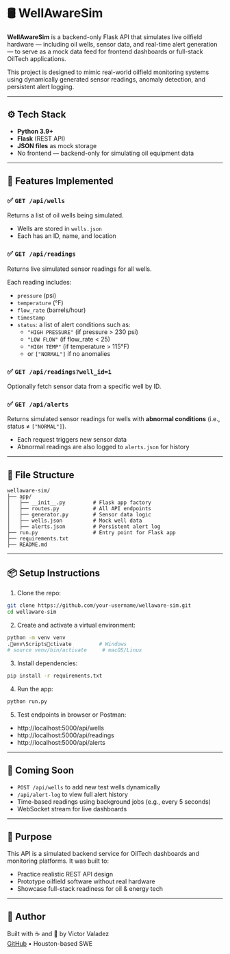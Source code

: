# 🛢️ WellAwareSim

**WellAwareSim** is a backend-only Flask API that simulates live oilfield hardware — including oil wells, sensor data, and real-time alert generation — to serve as a mock data feed for frontend dashboards or full-stack OilTech applications.

This project is designed to mimic real-world oilfield monitoring systems using dynamically generated sensor readings, anomaly detection, and persistent alert logging.

---

## ⚙️ Tech Stack

- **Python 3.9+**
- **Flask** (REST API)
- **JSON files** as mock storage
- No frontend — backend-only for simulating oil equipment data

---

## 🚀 Features Implemented

### ✅ `GET /api/wells`
Returns a list of oil wells being simulated.

- Wells are stored in `wells.json`
- Each has an ID, name, and location

### ✅ `GET /api/readings`
Returns live simulated sensor readings for all wells.

Each reading includes:
- `pressure` (psi)
- `temperature` (°F)
- `flow_rate` (barrels/hour)
- `timestamp`
- `status`: a list of alert conditions such as:
  - `"HIGH PRESSURE"` (if pressure > 230 psi)
  - `"LOW FLOW"` (if flow_rate < 25)
  - `"HIGH TEMP"` (if temperature > 115°F)
  - or `["NORMAL"]` if no anomalies

### ✅ `GET /api/readings?well_id=1`
Optionally fetch sensor data from a specific well by ID.

### ✅ `GET /api/alerts`
Returns simulated sensor readings for wells with **abnormal conditions** (i.e., status ≠ `["NORMAL"]`).

- Each request triggers new sensor data
- Abnormal readings are also logged to `alerts.json` for history

---

## 📁 File Structure

```
wellaware-sim/
├── app/
│   ├── __init__.py         # Flask app factory
│   ├── routes.py           # All API endpoints
│   ├── generator.py        # Sensor data logic
│   ├── wells.json          # Mock well data
│   ├── alerts.json         # Persistent alert log
├── run.py                  # Entry point for Flask app
├── requirements.txt
├── README.md
```

---

## 📦 Setup Instructions

1. Clone the repo:
```bash
git clone https://github.com/your-username/wellaware-sim.git
cd wellaware-sim
```

2. Create and activate a virtual environment:
```bash
python -m venv venv
.env\Scriptsctivate         # Windows
# source venv/bin/activate     # macOS/Linux
```

3. Install dependencies:
```bash
pip install -r requirements.txt
```

4. Run the app:
```bash
python run.py
```

5. Test endpoints in browser or Postman:
- http://localhost:5000/api/wells
- http://localhost:5000/api/readings
- http://localhost:5000/api/alerts

---

## 🔮 Coming Soon

- `POST /api/wells` to add new test wells dynamically
- `/api/alert-log` to view full alert history
- Time-based readings using background jobs (e.g., every 5 seconds)
- WebSocket stream for live dashboards

---

## 🧠 Purpose

This API is a simulated backend service for OilTech dashboards and monitoring platforms. It was built to:
- Practice realistic REST API design
- Prototype oilfield software without real hardware
- Showcase full-stack readiness for oil & energy tech

---

## 📛 Author

Built with ☕ and 🔧 by Victor Valadez  
[GitHub](https://github.com/victorvaladez) • Houston-based SWE
